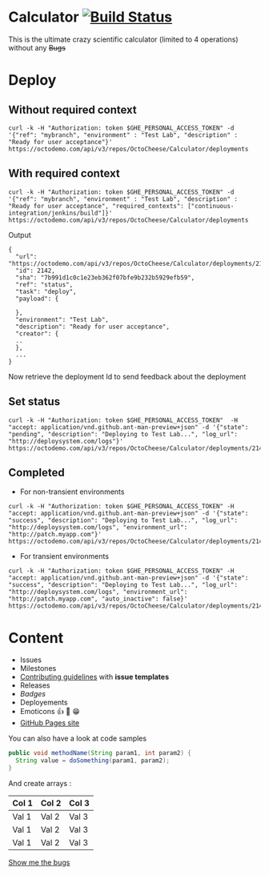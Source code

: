 # Calculator  [![Build Status](https://travisci.octodemoapps.com/OctoCheese/Calculator.svg?token=wYtKbMf727cmJBBMbSRW&branch=master)](https://travisci.octodemoapps.com/OctoCheese/Calculator)

This is the ultimate crazy scientific calculator (limited to 4 operations) without any ~~Bugs~~


# Deploy
## Without required context
```
curl -k -H "Authorization: token $GHE_PERSONAL_ACCESS_TOKEN" -d '{"ref": "mybranch", "environment" : "Test Lab", "description" : "Ready for user acceptance"}' https://octodemo.com/api/v3/repos/OctoCheese/Calculator/deployments
```

## With required context
```
curl -k -H "Authorization: token $GHE_PERSONAL_ACCESS_TOKEN" -d '{"ref": "mybranch", "environment" : "Test Lab", "description" : "Ready for user acceptance", "required_contexts": ["continuous-integration/jenkins/build"]}' https://octodemo.com/api/v3/repos/OctoCheese/Calculator/deployments
```

Output 

```
{
  "url": "https://octodemo.com/api/v3/repos/OctoCheese/Calculator/deployments/2142",
  "id": 2142,
  "sha": "7b991d1c0c1e23eb362f07bfe9b232b5929efb59",
  "ref": "status",
  "task": "deploy",
  "payload": {

  },
  "environment": "Test Lab",
  "description": "Ready for user acceptance",
  "creator": {
  ..
  },
  ...
}
```

Now retrieve the deployment Id to send feedback about the deployment 

## Set status

```
curl -k -H "Authorization: token $GHE_PERSONAL_ACCESS_TOKEN"  -H "accept: application/vnd.github.ant-man-preview+json" -d '{"state": "pending", "description": "Deploying to Test Lab...", "log_url": "http://deploysystem.com/logs"}' https://octodemo.com/api/v3/repos/OctoCheese/Calculator/deployments/2142/statuses
```

## Completed
- For non-transient environments 

```
curl -k -H "Authorization: token $GHE_PERSONAL_ACCESS_TOKEN" -H "accept: application/vnd.github.ant-man-preview+json" -d '{"state": "success", "description": "Deploying to Test Lab...", "log_url": "http://deploysystem.com/logs", "environment_url": "http://patch.myapp.com"}' https://octodemo.com/api/v3/repos/OctoCheese/Calculator/deployments/2142/statuses
```

- For transient environments 

```
curl -k -H "Authorization: token $GHE_PERSONAL_ACCESS_TOKEN" -H "accept: application/vnd.github.ant-man-preview+json" -d '{"state": "success", "description": "Deploying to Test Lab...", "log_url": "http://deploysystem.com/logs", "environment_url": "http://patch.myapp.com", "auto_inactive": false}' https://octodemo.com/api/v3/repos/OctoCheese/Calculator/deployments/2142/statuses
```


# Content
- Issues 
- Milestones 
- [Contributing guidelines](https://octodemo.com/OctoCheese/Calculator/blob/master/CONTRIBUTING.md) with **issue templates**
- Releases
- *Badges*
- Deployements
- Emoticons :+1: :tada: :grin:
- [GitHub Pages site]( https://octodemo.com/pages/OctoCheese/Calculator)

You can also have a look at code samples
```java
public void methodName(String param1, int param2) {
  String value = doSomething(param1, param2);
}
````

And create arrays : 

|Col 1|Col 2|Col 3|
|-----|-----|-----|
|Val 1|Val 2|Val 3|
|Val 1|Val 2|Val 3|
|Val 1|Val 2|Val 3|
  
  
[Show me the bugs](https://octodemo.com/OctoCheese/Calculator/issues?q=is%3Aopen+is%3Aissue+label%3A%22bug+-+severity+1%22)
